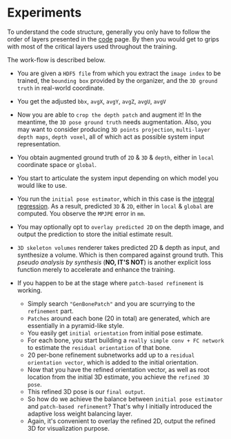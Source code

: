 # Experiments

To understand the code structure, generally you only have to follow the order of layers presented in the [code](https://github.com/strawberryfg/Senorita-HANDS19-Pose/tree/master/src/network_layers) page. By then you would get to grips with most of the critical layers used throughout the training.

The work-flow is described below.

* You are given a ```HDF5 file``` from which you extract the ```image index``` to be trained, the ```bounding box``` provided by the organizer, and the ```3D ground truth``` in real-world coordinate.

* You get the adjusted ```bbx```, ```avgX```, ```avgY```, ```avgZ```, ```avgU```, ```avgV```

* Now you are able to ```crop the depth patch``` and augment it! In the meantime, the ```3D pose ground truth``` needs augmentation. Also, you may want to consider producing ```3D points projection```, ```multi-layer depth maps```, ```depth voxel```, all of which act as possible system input representation.

* You obtain augmented ground truth of ```2D``` & ```3D``` & ```depth```, either in ```local``` coordinate space or ```global```.

* You start to articulate the system input depending on which model you would like to use.

* You run the ```initial pose estimator```, which in this case is the [integral regression](https://github.com/strawberryfg/int-3dhuman-I1). As a result, predicted ```3D``` & ```2D```, either in ```local``` & ```global``` are computed. You observe the ```MPJPE``` error in ```mm```. 

* You may optionally opt to ```overlay predicted 2D``` on the depth image, and output the prediction to store the initial estimate result.

* ```3D skeleton volumes``` renderer takes predicted 2D & depth as input, and synthesize a volume. Which is then compared against ground truth. This *pseudo analysis by synthesis* (**NO, IT'S NOT**) is another explicit loss function merely to accelerate and enhance the training.

* If you happen to be at the stage where ```patch-based refinement``` is working.
  - Simply search ```"GenBonePatch"``` and you are scurrying to the ```refinement``` part. 
  - ```Patches``` around each bone (20 in total) are generated, which are essentially in a pyramid-like style.
  - You easily get ```initial orientation``` from initial pose estimate.
  - For each bone, you start building a ```really simple conv + FC network``` to estimate the ```residual orientation``` of that bone.
  - 20 per-bone refinement subnetworks add up to a ```residual orientation vector```, which is added to the initial orientation.
  - Now that you have the refined orientation vector, as well as root location from the initial 3D estimate, you achieve the ```refined 3D pose```.
  - This refined 3D pose is our ```final output```.
  - So how do we achieve the balance between ```initial pose estimator``` and ```patch-based refinement```? That's why I initially introduced the adaptive loss weight balancing layer.
  - Again, it's convenient to overlay the refined 2D, output the refined 3D for visualization purpose.
